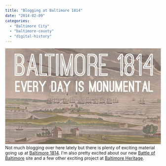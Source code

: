 ```yaml
---
title: "Blogging at Baltimore 1814"
date: "2014-02-09"
categories: 
  - "Baltimore City"
  - "baltimore-county"
  - "digital-history"
---
```


[![Baltimore 1814 | Every Day is Monumental](images/monumental-1814.jpg)](http://historicsprawl.files.wordpress.com/2014/02/monumental-1814.jpg)Not much blogging over here lately but there is plenty of exciting material going up at [Baltimore 1814](http://1814.baltimoreheritage.org). I'm also pretty excited about our new [Battle of Baltimore](http://www.battleofbaltimore.org) site and a few other exciting project at [Baltimore Heritage](http://www.baltimoreheritage.org).
